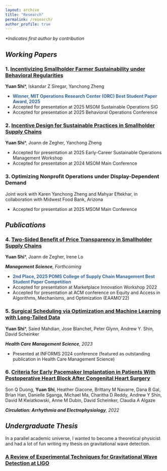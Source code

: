 ```yaml
---
layout: archive
title: "Research"
permalink: /research/
author_profile: true
---
```


_*Indicates first author by contribution_
## _Working Papers_
  
### 1. [Incentivizing Smallholder Farmer Sustainability under Behavioral Regularities](https://papers.ssrn.com/sol3/papers.cfm?abstract_id=5384620)
**Yuan Shi***, Iskandar Z Siregar, Yanchong Zheng
* **<span style="color: #336699;">Winner, MIT Operations Research Center (ORC) Best Student Paper Award, 2025</span>**
* Accepted for presentation at 2025 MSOM Sustainable Operations SIG
* Accepted for presentation at 2025 Behavioral Operations Conference

### 2. [Incentive Design for Sustainable Practices in Smallholder Supply Chains](https://papers.ssrn.com/sol3/papers.cfm?abstract_id=5039053) 
**Yuan Shi***, Joann de Zegher, Yanchong Zheng
* Accepted for presentation at 2025 Early-Career Sustainable Operations Management Workshop
* Accepted for presentation at 2024 MSOM Main Conference

### 3. Optimizing Nonprofit Operations under Display-Dependent Demand
Joint work with Karen Yanchong Zheng and Mahyar Eftekhar, in collaboration with Midwest Food Bank, Arizona
* Accepted for presentation at 2025 MSOM Main Conference



## _Publications_

### 4. [Two-Sided Benefit of Price Transparency in Smallholder Supply Chains](https://papers.ssrn.com/sol3/papers.cfm?abstract_id=4052928)
**Yuan Shi***, Joann de Zegher, Irene Lo

_**Management Science**, Forthcoming_

* **<span style="color: #336699;">2nd Place, 2025 POMS College of Supply Chain Management Best Student Paper Competition</span>**
* Accepted for presentation at Marketplace Innovation Workshop 2022
* Accepted for presentation at ACM conference on Equity and Access in Algorithms, Mechanisms, and Optimization (EAAMO'22) 
  
### 5. [Surgical Scheduling via Optimization and Machine Learning with Long-Tailed Data](https://arxiv.org/abs/2202.06383)
**Yuan Shi***, Saied Mahdian, Jose Blanchet, Peter Glynn, Andrew Y. Shin, David Scheinker

_**Health Care Management Science**, 2023_

* Presented at INFORMS 2024 conference (featured as outstanding publication in Health Care Management Science)

### 6. [Criteria for Early Pacemaker Implantation in Patients With Postoperative Heart Block After Congenital Heart Surgery](https://www.ahajournals.org/doi/full/10.1161/CIRCEP.122.011145)
Son Q Duong, **Yuan Shi**, Heather Giacone, Brittany M Navarre, Dana B Gal, Brian Han, Danielle Sganga, Michael Ma, Charitha D Reddy, Andrew Y Shin, David M Kwiatkowski, Anne M Dubin, David Scheinker, Claudia A Algaze

_**Circulation: Arrhythmia and Electrophysiology**, 2022_


## _Undergraduate Thesis_
In a parallel academic universe, I wanted to become a theoretical physicist and had a lot of fun writing my thesis on gravitational wave detection.
### [A Review of Experimental Techniques for Gravitational Wave Detection at LIGO](/files/Gravitational_Wave_Detection_with_LIGO.pdf)



